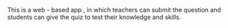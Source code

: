 This is a web - based app , in which teachers can submit the question and students can give the quiz to test their knowledge and skills.
